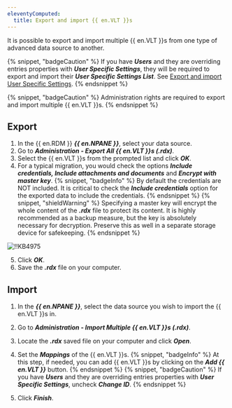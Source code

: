 ```yaml
---
eleventyComputed:
  title: Export and import {{ en.VLT }}s
---
```

It is possible to export and import multiple {{ en.VLT }}s from one type of advanced data source to another.

{% snippet, "badgeCaution" %}
If you have ***Users*** and they are overriding entries properties with ***User Specific Settings***, they will be required to export and import their ***User Specific Settings List***. See [Export and import User Specific Settings](/kb/remote-desktop-manager/how-to-articles/export-import-user-specific-settings/).
{% endsnippet %}

{% snippet, "badgeCaution" %}
Administration rights are required to export and import multiple {{ en.VLT }}s.
{% endsnippet %}

## Export

1. In the {{ en.RDM }} ***{{ en.NPANE }}***, select your data source.
1. Go to ***Administration - Export All {{ en.VLT }}s (.rdx)***.
1. Select the {{ en.VLT }}s from the prompted list and click ***OK***.
1. For a typical migration, you would check the options ***Include credentials, Include attachments and documents*** and ***Encrypt with master key***.
{% snippet, "badgeInfo" %}
By default the credentials are NOT included. It is critical to check the ***Include credentials*** option for the exported data to include the credentials.
{% endsnippet %}
{% snippet, "shieldWarning" %}
Specifying a master key will encrypt the whole content of the ***.rdx*** file to protect its content. It is highly recommended as a backup measure, but the key is absolutely necessary for decryption. Preserve this as well in a separate storage device for safekeeping.
{% endsnippet %}

![!!KB4975](https://cdnweb.devolutions.net/docs/docs_en_kb_KB4975.png)

5. Click ***OK***.
1. Save the ***.rdx*** file on your computer.

## Import

1. In the ***{{ en.NPANE }}***, select the data source you wish to import the {{ en.VLT }}s in.
1. Go to ***Administration - Import Multiple {{ en.VLT }}s (.rdx)***.
1. Locate the ***.rdx*** saved file on your computer and click ***Open***.
1. Set the ***Mappings*** of the {{ en.VLT }}s.
{% snippet, "badgeInfo" %}
At this step, if needed, you can add {{ en.VLT }}s by clicking on the ***Add {{ en.VLT }}*** button.
{% endsnippet %}
{% snippet, "badgeCaution" %}
If you have ***Users*** and they are overriding entries properties with ***User Specific Settings***, uncheck ***Change ID***.
{% endsnippet %}

5. Click ***Finish***.
